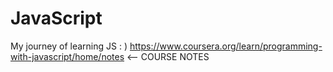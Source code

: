# JavaScript
My journey of learning JS : )
https://www.coursera.org/learn/programming-with-javascript/home/notes  <-- COURSE NOTES
